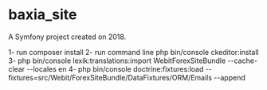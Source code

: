 baxia_site
===============

A Symfony project created on 2018.

1- run composer install
2- run command line php bin/console ckeditor:install
3- php bin/console lexik:translations:import WebitForexSiteBundle --cache-clear --locales en 
4- php bin/console doctrine:fixtures:load --fixtures=src/Webit/ForexSiteBundle/DataFixtures/ORM/Emails --append
